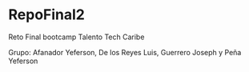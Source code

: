 # RepoFinal2
Reto Final bootcamp Talento Tech Caribe

Grupo: Afanador Yeferson, De los Reyes Luis, Guerrero Joseph y Peña Yeferson
